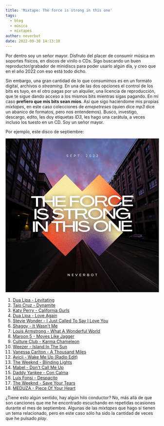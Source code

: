 ```yaml
---
title: 'Mixtape: The force is strong in this one'
tags:
  - blog
  - música
  - mixtapes
author: neverbot
date: 2022-09-30 14:13:10
---
```


Por dentro soy un señor mayor. Disfruto del placer de consumir música en soportes físicos, en discos de vinilo o CDs. Sigo buscando un buen reproductor/grabador de minidiscs para poder usarlo algún día, y creo que en el año 2022 con eso está todo dicho.

Sin embargo, una gran cantidad de lo que consumimos es en un formato digital, archivos o *streaming*. En una de las dos opciones el control de los bits es tuyo, en el otro pagas por un alquiler, una licencia de reproducción, que te sigue dando acceso a los mismos bits mientras sigas pagando. En mi caso **prefiero que mis bits sean míos**. Así que sigo haciéndome mis propias *mixtapes*, en este caso colecciones de *emepetreses* (quien dice *mp3* dice un abanico de formatos, pero nos entendemos). Busco, investigo, descargo, edito, les doy etiquetas *ID3*, les hago una carátula, a veces incluso los tuesto en un CD. Soy un señor mayor.

Por ejemplo, este disco de septiembre:

![cover](./mixtape-the-force-is-strong-in-this-one/cover.jpg)

01. [Dua Lipa - Levitating](https://www.youtube.com/watch?v=TUVcZfQe-Kw)
02. [Taio Cruz - Dynamite](https://www.youtube.com/watch?v=Vysgv7qVYTo)
03. [Katy Perry - California Gurls](https://www.youtube.com/watch?v=F57P9C4SAW4)
04. [Dua Lipa - Love Again](https://www.youtube.com/watch?v=BC19kwABFwc)
05. [Stevie Wonder - I Just Called To Say I Love You](https://www.youtube.com/watch?v=1bGOgY1CmiU)
06. [Shaggy - It Wasn't Me](https://www.youtube.com/watch?v=T_x6QmuJdms)
07. [Louis Armstrong - What A Wonderful World](https://www.youtube.com/watch?v=rBrd_3VMC3c)
08. [Maroon 5 - Moves Like Jagger](https://www.youtube.com/watch?v=suRsxpoAc5w)
09. [Culture Club - Karma Chameleon](https://www.youtube.com/watch?v=JmcA9LIIXWw)
10. [Weezer - Island In The Sun](https://www.youtube.com/watch?v=erG5rgNYSdk)
11. [Vanessa Carlton - A Thousand Miles](https://www.youtube.com/watch?v=Cwkej79U3ek)
12. [Avicii - Wake Me Up (Radio Edit)](https://www.youtube.com/watch?v=CBsJGk6upDc)
13. [The Weeknd - Blinding Lights](https://www.youtube.com/watch?v=4NRXx6U8ABQ)
14. [Mabel - Don't Call Me Up](https://www.youtube.com/watch?v=9TQKyDD9Yig)
15. [Daddy Yankee - Con Calma](https://www.youtube.com/watch?v=DiItGE3eAyQ)
17. [Luis Fonsi - Despacito](https://www.youtube.com/watch?v=kJQP7kiw5Fk)
18. [The Weeknd - Save Your Tears](https://www.youtube.com/watch?v=XXYlFuWEuKI)
19. [MEDUZA - Piece Of Your Heart](https://www.youtube.com/watch?v=KWjV25q34Hw)

¿Tiene esto algún sentido, hay algún hilo conductor? No, más allá de que son canciones que me he encontrado escuchando en repetidas ocasiones durante el mes de septiembre. Algunas de las *mixtapes* que hago sí tienen un tema relacionado, pero en este caso sólo ha sido la cantidad de veces que he pulsado *play*.
